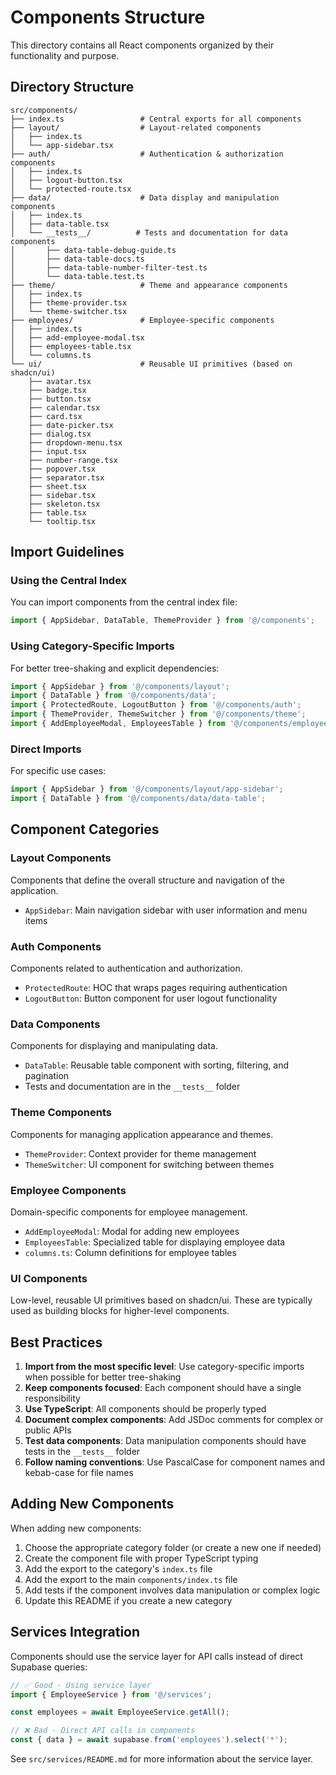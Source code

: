 # Components Structure

This directory contains all React components organized by their functionality and purpose.

## Directory Structure

```
src/components/
├── index.ts                 # Central exports for all components
├── layout/                  # Layout-related components
│   ├── index.ts
│   └── app-sidebar.tsx
├── auth/                    # Authentication & authorization components
│   ├── index.ts
│   ├── logout-button.tsx
│   └── protected-route.tsx
├── data/                    # Data display and manipulation components
│   ├── index.ts
│   ├── data-table.tsx
│   └── __tests__/          # Tests and documentation for data components
│       ├── data-table-debug-guide.ts
│       ├── data-table-docs.ts
│       ├── data-table-number-filter-test.ts
│       └── data-table.test.ts
├── theme/                   # Theme and appearance components
│   ├── index.ts
│   ├── theme-provider.tsx
│   └── theme-switcher.tsx
├── employees/               # Employee-specific components
│   ├── index.ts
│   ├── add-employee-modal.tsx
│   ├── employees-table.tsx
│   └── columns.ts
└── ui/                      # Reusable UI primitives (based on shadcn/ui)
    ├── avatar.tsx
    ├── badge.tsx
    ├── button.tsx
    ├── calendar.tsx
    ├── card.tsx
    ├── date-picker.tsx
    ├── dialog.tsx
    ├── dropdown-menu.tsx
    ├── input.tsx
    ├── number-range.tsx
    ├── popover.tsx
    ├── separator.tsx
    ├── sheet.tsx
    ├── sidebar.tsx
    ├── skeleton.tsx
    ├── table.tsx
    └── tooltip.tsx
```

## Import Guidelines

### Using the Central Index
You can import components from the central index file:
```typescript
import { AppSidebar, DataTable, ThemeProvider } from '@/components';
```

### Using Category-Specific Imports
For better tree-shaking and explicit dependencies:
```typescript
import { AppSidebar } from '@/components/layout';
import { DataTable } from '@/components/data';
import { ProtectedRoute, LogoutButton } from '@/components/auth';
import { ThemeProvider, ThemeSwitcher } from '@/components/theme';
import { AddEmployeeModal, EmployeesTable } from '@/components/employees';
```

### Direct Imports
For specific use cases:
```typescript
import { AppSidebar } from '@/components/layout/app-sidebar';
import { DataTable } from '@/components/data/data-table';
```

## Component Categories

### Layout Components
Components that define the overall structure and navigation of the application.
- `AppSidebar`: Main navigation sidebar with user information and menu items

### Auth Components
Components related to authentication and authorization.
- `ProtectedRoute`: HOC that wraps pages requiring authentication
- `LogoutButton`: Button component for user logout functionality

### Data Components
Components for displaying and manipulating data.
- `DataTable`: Reusable table component with sorting, filtering, and pagination
- Tests and documentation are in the `__tests__` folder

### Theme Components
Components for managing application appearance and themes.
- `ThemeProvider`: Context provider for theme management
- `ThemeSwitcher`: UI component for switching between themes

### Employee Components
Domain-specific components for employee management.
- `AddEmployeeModal`: Modal for adding new employees
- `EmployeesTable`: Specialized table for displaying employee data
- `columns.ts`: Column definitions for employee tables

### UI Components
Low-level, reusable UI primitives based on shadcn/ui.
These are typically used as building blocks for higher-level components.

## Best Practices

1. **Import from the most specific level**: Use category-specific imports when possible for better tree-shaking
2. **Keep components focused**: Each component should have a single responsibility
3. **Use TypeScript**: All components should be properly typed
4. **Document complex components**: Add JSDoc comments for complex or public APIs
5. **Test data components**: Data manipulation components should have tests in the `__tests__` folder
6. **Follow naming conventions**: Use PascalCase for component names and kebab-case for file names

## Adding New Components

When adding new components:

1. Choose the appropriate category folder (or create a new one if needed)
2. Create the component file with proper TypeScript typing
3. Add the export to the category's `index.ts` file
4. Add the export to the main `components/index.ts` file
5. Add tests if the component involves data manipulation or complex logic
6. Update this README if you create a new category

## Services Integration

Components should use the service layer for API calls instead of direct Supabase queries:

```typescript
// ✅ Good - Using service layer
import { EmployeeService } from '@/services';

const employees = await EmployeeService.getAll();

// ❌ Bad - Direct API calls in components
const { data } = await supabase.from('employees').select('*');
```

See `src/services/README.md` for more information about the service layer.
